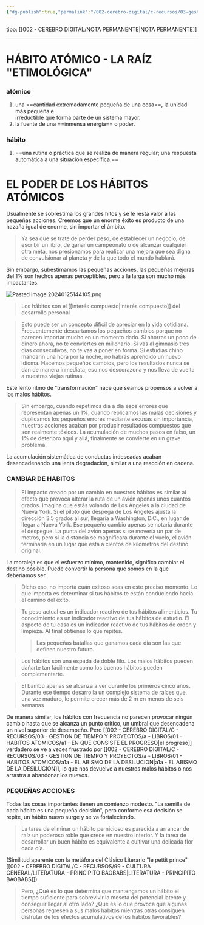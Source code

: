 ```yaml
---
{"dg-publish":true,"permalink":"/002-cerebro-digital/c-recursos/03-gestion-de-tiempo-y-proyectos/a-libros/01-habitos-atomicos/a-habitos-atomicos/"}
---
```


tipo: [[002 - CEREBRO DIGITAL/NOTA PERMANENTE\|NOTA PERMANENTE]]

---
# HÁBITO ATÓMICO - LA RAÍZ "ETIMOLÓGICA"

### atómico

1.  una ==cantidad extremadamente pequeña de una cosa==, la unidad más pequeña e  
    irreductible que forma parte de un sistema mayor.
2.  la fuente de una ==inmensa energía== o poder.

### hábito

1.  ==una rutina o práctica que se realiza de manera regular; una respuesta automática a una situación específica.==

# EL PODER DE LOS HÁBITOS ATÓMICOS
Usualmente se sobrestima los grandes hitos y se le resta valor a las pequeñas acciones.
Creemos que un enorme éxito es producto de una hazaña igual de enorme, sin importar el ámbito.

> Ya sea que se trate de perder peso, de establecer un negocio, de escribir un libro, de ganar un campeonato o de alcanzar cualquier otra meta, nos presionamos para realizar una mejora que sea digna de convulsionar al planeta y de la que todo el mundo hablará.

Sin embargo, subestimamos las pequeñas acciones, las pequeñas mejoras del 1% son hechos apenas perceptibles, pero a la larga son mucho más impactantes.

![Pasted image 20240125144105.png](/img/user/900%20-%20ANEXO/Pasted%20image%2020240125144105.png)
>Los hábitos son el [[interés compuesto\|interés compuesto]] del desarrollo personal

> Esto puede ser un concepto difícil de apreciar en la vida cotidiana. Frecuentemente descartamos los pequeños cambios porque no parecen importar mucho en un momento dado. Si ahorras un poco de dinero ahora, no te conviertes en millonario. Si vas al gimnasio tres días consecutivos, no te vas a poner en forma. Si estudias chino mandarín una hora por la noche, no habrás aprendido un nuevo idioma. Hacemos pequeños cambios, pero los resultados nunca se dan de manera inmediata; eso nos descorazona y nos lleva de vuelta a nuestras viejas rutinas.

Este lento ritmo de "transformación" hace que seamos propensos a volver a los malos hábitos.

>Sin embargo, cuando repetimos día a día esos errores que representan apenas un 1%, cuando replicamos las malas decisiones y duplicamos los pequeños errores mediante excusas sin importancia, nuestras acciones acaban por producir resultados compuestos que son realmente tóxicos. La acumulación de muchos pasos en falso, un 1% de deterioro aquí y allá, finalmente se convierte en un grave problema.

La acumulación sistemática de conductas indeseadas acaban desencadenando una lenta degradación, similar a una reacción en cadena.

### CAMBIAR DE HABITOS
> El impacto creado por un cambio en nuestros hábitos es similar al efecto que provoca alterar la ruta de un avión apenas unos cuantos grados. Imagina que estás volando de Los Ángeles a la ciudad de Nueva York. Si el piloto que despega de Los Ángeles ajusta la dirección 3.5 grados al sur, llegaría a Washington, D.C., en lugar de llegar a Nueva York. Ese pequeño cambio apenas se notaría durante el despegue. La punta del avión apenas si se movería un par de metros, pero si la distancia se magnificara durante el vuelo, el avión terminaría en un lugar que está a cientos de kilómetros del destino original.

La moraleja es que el esfuerzo mínimo, mantenido, significa cambiar el destino posible. Puede convertir la persona que somos en la que deberíamos ser.

> Dicho eso, no importa cuán exitoso seas en este preciso momento. Lo que importa es determinar si tus hábitos te están conduciendo hacia el camino del éxito.

>Tu peso actual es un indicador reactivo de tus hábitos alimenticios. Tu conocimiento es un indicador reactivo de tus hábitos de estudio. El aspecto de tu casa es un indicador reactivo de tus hábitos de orden y limpieza. Al final obtienes lo que repites.
>>Las pequeñas batallas que ganamos cada día son las que definen nuestro futuro.

> Los hábitos son una espada de doble filo. Los malos hábitos pueden dañarte tan fácilmente como los buenos hábitos pueden complementarte.

>El bambú apenas se alcanza a ver durante los primeros cinco años. Durante ese tiempo desarrolla un complejo sistema de raíces que, una vez maduro, le permite crecer más de 2 m en menos de seis semanas

De manera similar, los hábitos con frecuencia no parecen provocar ningún cambio hasta que se alcanza un punto crítico, un umbral que desencadena un nivel superior de desempeño. Pero [[002 - CEREBRO DIGITAL/C - RECURSOS/03 - GESTION DE TIEMPO Y PROYECTOS/a - LIBROS/01 - HABITOS ATOMICOS/a1 - EN QUE CONSISTE EL PROGRESO\|el progreso]] verdadero se ve a veces frustrado por [[002 - CEREBRO DIGITAL/C - RECURSOS/03 - GESTION DE TIEMPO Y PROYECTOS/a - LIBROS/01 - HABITOS ATOMICOS/a1a - EL ABISMO DE LA DESILUCION\|a1a - EL ABISMO DE LA DESILUCION]], lo que nos devuelve a nuestros malos hábitos o nos arrastra a abandonar los nuevos.

### PEQUEÑAS ACCIONES

Todas las cosas importantes tienen un comienzo modesto. "La semilla de cada hábito es una pequeña decisión", pero conforme esa decisión se repite, un hábito nuevo surge y se va fortaleciendo.

> La tarea de eliminar un hábito pernicioso es parecida a arrancar de raíz un poderoso roble que crece en nuestro interior. Y la tarea de desarrollar un buen hábito es equivalente a cultivar una delicada flor cada día.

(Similitud aparente con la metáfora del Clásico Literario "le pettit prince" [[002 - CEREBRO DIGITAL/C - RECURSOS/99 - CULTURA GENERAL/LITERATURA - PRINCIPITO BAOBABS\|LITERATURA - PRINCIPITO BAOBABS]])

> Pero, ¿Qué es lo que determina que mantengamos un hábito el tiempo suficiente para sobrevivir la meseta del potencial latente y conseguir llegar al otro lado? ¿Qué es lo que provoca que algunas personas regresen a sus malos hábitos mientras otras consiguen disfrutar de los efectos acumulativos de los hábitos favorables?